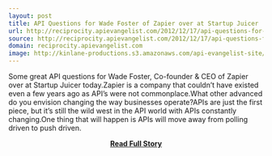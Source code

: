 ```yaml
---
layout: post
title: API Questions for Wade Foster of Zapier over at Startup Juicer
url: http://reciprocity.apievangelist.com/2012/12/17/api-questions-for-wade-foster-of-zapier-over-at-startup-juicer/
source: http://reciprocity.apievangelist.com/2012/12/17/api-questions-for-wade-foster-of-zapier-over-at-startup-juicer/
domain: reciprocity.apievangelist.com
image: http://kinlane-productions.s3.amazonaws.com/api-evangelist-site/blog/zapier-logo.png
---
```


<p>Some great API questions for Wade Foster, Co-founder &amp; CEO of Zapier over at Startup Juicer today.Zapier is a company that couldn’t have existed even a few years ago as API’s were not commonplace.What other advanced do you envision changing the way businesses operate?APIs are just the first piece, but it’s still the wild west in the API world with APIs constantly changing.One thing that will happen is APIs will move away from polling driven to push driven.</p>
<center><p><a href="http://reciprocity.apievangelist.com/2012/12/17/api-questions-for-wade-foster-of-zapier-over-at-startup-juicer/" style='padding:25px; font-sze:18px; font-weight: bold;'>Read Full Story</a></p></center>
